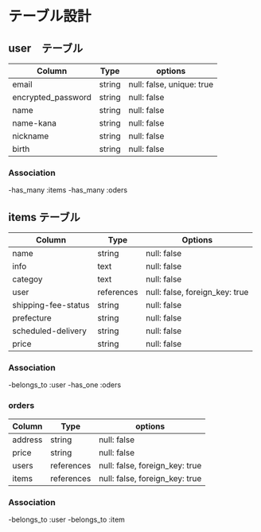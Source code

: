 # テーブル設計

## user　テーブル

 | Column              | Type      | options                        | 
 | --------------------| --------- | ------------------------------ |
 | email               | string    | null: false, unique: true      |
 | encrypted_password  | string    | null: false                    |
 | name                | string    | null: false                    |
 | name-kana           | string    | null: false                    |
 | nickname            | string    | null: false                    |
 | birth               | string    | null: false                    |

 ### Association
 
 -has_many :items
 -has_many :oders

 ## items テーブル

 | Column              | Type      | Options                        |
 | ------------------- | --------- | ------------------------------ |
 | name                | string    | null: false                    |
 | info                | text      | null: false                    |
 | categoy             | text      | null: false                    |
 | user                | references| null: false, foreign_key: true |
 | shipping-fee-status | string    | null: false                    |
 | prefecture          | string    | null: false                    |
 | scheduled-delivery  | string    | null: false                    |
 | price               | string    | null: false                    |

 ### Association

 -belongs_to :user
 -has_one :oders

 ### orders

 | Column              | Type      | options                        |
 | --------------------| --------- | -------------------------------|
 | address             | string    | null: false                    |
 | price               | string    | null: false                    |
 | users               | references| null: false, foreign_key: true |
 | items               | references| null: false, foreign_key: true |

 ### Association

 -belongs_to :user
 -belongs_to :item
